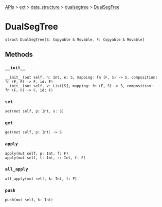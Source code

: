 [APIs](../../../index.md) > [ext](../../index.md) > [data_structure](../index.md) > [dualsegtree](./index.md) > [DualSegTree]()

# DualSegTree

```
struct DualSegTree[S: Copyable & Movable, F: Copyable & Movable]
```

## Methods

### `__init__`

```
__init__(out self, n: Int, e: S, mapping: fn (F, S) -> S, composition: fn (F, F) -> F, id: F)
__init__(out self, v: List[S], mapping: fn (F, S) -> S, composition: fn (F, F) -> F, id: F)
```

### `set`

```
set(mut self, p: Int, x: S)
```

### `get`

```
get(mut self, p: Int) -> S
```

### `apply`

```
apply(mut self, p: Int, f: F)
apply(mut self, l: Int, r: Int, f: F)
```

### `all_apply`

```
all_apply(mut self, k: Int, f: F)
```

### `push`

```
push(mut self, k: Int)
```
